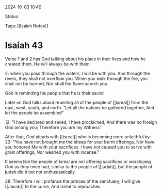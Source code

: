 
2024-10-03 10:49

Status:

Tags: [[Isaiah Notes]]

# Isaiah 43

Verse 1 and 2 has God talking about his place in their lives and how he created them. He will always be with them

2: when you pass through the waters, I will be with you. And through the rivers, they shall not overflow you. When you walk through the fire, you shall not be burned, Nor shall the flame scorch you.

God is reminding his people that he is their savior

Later on God talks about reuniting all of the people of [[isreal]] from the east, west, south, and north. "Let all the nations be gathered together, And let the people be assembled"

12: "I have declared and saved, I have proclaimed, And there was no foreign God among you; Therefore you are my Witness"

After that, God pleads with [[isreal]] who is becoming more unfaithful by:
23: "You have not brought me the sheep for your burnt offerings, Nor have you honored Me with your sacrifices. I have not caused you to serve with grain offerings, Nor wearied you with incense."

It seems like the people of isreal are not offering sacrifices or worshiping God as they once had, similar to the people of [[judah]], but the people of judah did it but not enthusiastically.

28: Therefore I will profance the princes of the sanctuary; I will give [[Jacob]] to the curse, And Isreal to reproaches
